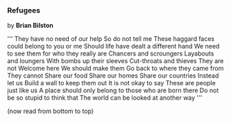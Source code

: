 ### Refugees
by **Brian Bilston**

'''
They have no need of our help
So do not tell me
These haggard faces could belong to you or me
Should life have dealt a different hand
We need to see them for who they really are
Chancers and scroungers
Layabouts and loungers
With bombs up their sleeves
Cut-throats and thieves
They are not
Welcome here
We should make them
Go back to where they came from
They cannot
Share our food
Share our homes
Share our countries
Instead let us
Build a wall to keep them out
It is not okay to say
These are people just like us
A place should only belong to those who are born there
Do not be so stupid to think that
The world can be looked at another way
'''

(now read from bottom to top)
